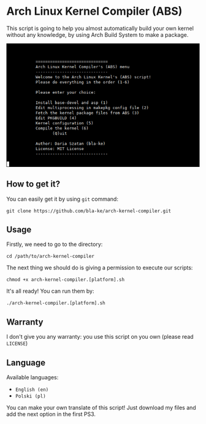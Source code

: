 # Arch Linux Kernel Compiler (ABS)
This script is going to help you almost automatically build your own kernel without any knowledge, by using Arch Build System to make a package.
<p align="center">
<img src=/screenshots/screenshot_1.png>
</p>

## How to get it?
You can easily get it by using `git` command:
```
git clone https://github.com/bla-ke/arch-kernel-compiler.git
```

## Usage
Firstly, we need to go to the directory:
```
cd /path/to/arch-kernel-compiler
```

The next thing we should do is giving a permission to execute our scripts:
```
chmod +x arch-kernel-compiler.[platform].sh
```

It's all ready! You can run them by:
```
./arch-kernel-compiler.[platform].sh
```

## Warranty
I don't give you any warranty: you use this script on you own (please read `LICENSE`)

## Language
Available languages:
- `English (en)`
- `Polski (pl)`

You can make your own translate of this script! Just download my files and add the next option in the first PS3.
